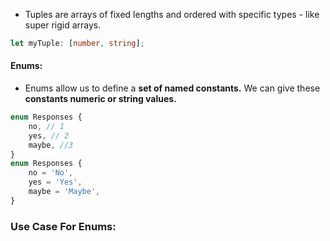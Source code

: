 - Tuples are arrays of fixed lengths and ordered with specific types - like super rigid arrays.
```ts
let myTuple: [number, string];
```
#### Enums:
- Enums allow us to define a **set of named constants.** We can give these **constants numeric or string values.**
```ts
enum Responses {
	no, // 1
	yes, // 2
	maybe, //3
}
enum Responses {
	no = 'No',
	yes = 'Yes',
	maybe = 'Maybe',
}
```

### Use Case For Enums:
